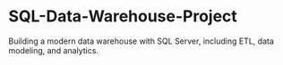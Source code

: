 # SQL-Data-Warehouse-Project
Building a modern data warehouse with SQL Server, including ETL, data modeling, and analytics. 

